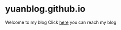 # yuanblog.github.io

Welcome to my blog 
Click [here](https://ynau0.github.io/yuanblog.github.io/) you can reach my blog
